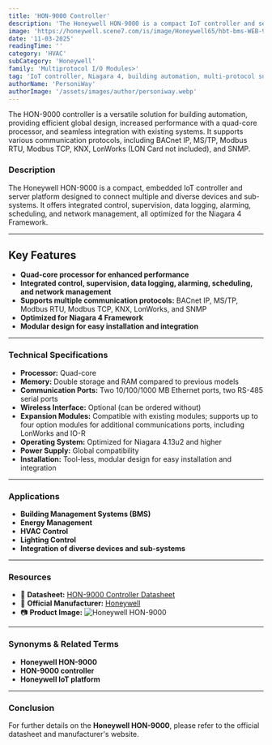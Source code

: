 ```yaml
---
title: 'HON-9000 Controller'
description: 'The Honeywell HON-9000 is a compact IoT controller and server platform optimized for the Niagara 4 Framework, designed to integrate multiple devices across various protocols for comprehensive building automation.'
image: 'https://honeywell.scene7.com/is/image/Honeywell65/hbt-bms-WEB-9000'
date: '11-03-2025'
readingTime: ''
category: 'HVAC'
subCategory: 'Honeywell'
family: 'Multiprotocol I/O Modules>'
tag: 'IoT controller, Niagara 4, building automation, multi-protocol support, Honeywell'
authorName: 'PersoniWay'
authorImage: '/assets/images/author/personiway.webp'
---
```


The HON-9000 controller is a versatile solution for building automation, providing efficient global design, increased performance with a quad-core processor, and seamless integration with existing systems. It supports various communication protocols, including BACnet IP, MS/TP, Modbus RTU, Modbus TCP, KNX, LonWorks (LON Card not included), and SNMP.

### **Description**
The Honeywell HON-9000 is a compact, embedded IoT controller and server platform designed to connect multiple and diverse devices and sub-systems. It offers integrated control, supervision, data logging, alarming, scheduling, and network management, all optimized for the Niagara 4 Framework.

---

## **Key Features**
- **Quad-core processor for enhanced performance**
- **Integrated control, supervision, data logging, alarming, scheduling, and network management**
- **Supports multiple communication protocols:** BACnet IP, MS/TP, Modbus RTU, Modbus TCP, KNX, LonWorks, and SNMP
- **Optimized for Niagara 4 Framework**
- **Modular design for easy installation and integration**

---

### **Technical Specifications**
- **Processor:** Quad-core
- **Memory:** Double storage and RAM compared to previous models
- **Communication Ports:** Two 10/100/1000 MB Ethernet ports, two RS-485 serial ports
- **Wireless Interface:** Optional (can be ordered without)
- **Expansion Modules:** Compatible with existing modules; supports up to four option modules for additional communications ports, including LonWorks and IO-R
- **Operating System:** Optimized for Niagara 4.13u2 and higher
- **Power Supply:** Global compatibility
- **Installation:** Tool-less, modular design for easy installation and integration

---

### **Applications**
- **Building Management Systems (BMS)**
- **Energy Management**
- **HVAC Control**
- **Lighting Control**
- **Integration of diverse devices and sub-systems**

---

### **Resources**
- 📄 **Datasheet:** [HON-9000 Controller Datasheet](https://prod-edam.honeywell.com/content/dam/honeywell-edam/hbt/en-us/documents/literature-and-specs/datasheets/BA-BMS-Honeywell-HON-9000-Product-Datasheet-31-00649.pdf)
- 🏢 **Official Manufacturer:** [Honeywell](https://buildings.honeywell.com/us/en/products/by-category/building-management/controllers/plant-and-integration-controllers/hon-9000-controller)
- 📷 **Product Image:**
  ![Honeywell HON-9000](https://honeywell.scene7.com/is/image/Honeywell65/hbt-bms-WEB-9000)

---

### **Synonyms & Related Terms**
- **Honeywell HON-9000**
- **HON-9000 controller**
- **Honeywell IoT platform**

---

### **Conclusion**
For further details on the **Honeywell HON-9000**, please refer to the official datasheet and manufacturer's website.
